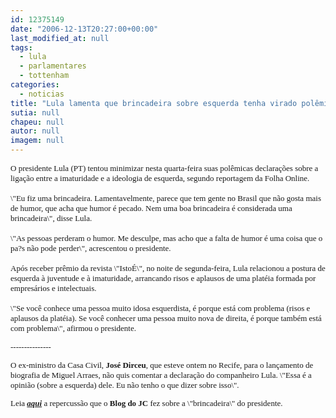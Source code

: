 ```yaml
---
id: 12375149
date: "2006-12-13T20:27:00+00:00"
last_modified_at: null
tags:
  - lula
  - parlamentares
  - tottenham
categories:
  - noticias
title: "Lula lamenta que brincadeira sobre esquerda tenha virado polêmica "
sutia: null
chapeu: null
autor: null
imagem: null
---
```

<p><P><FONT face=Verdana size=2>O presidente Lula (PT) tentou minimizar nesta quarta-feira suas polêmicas declarações sobre a ligação entre a imaturidade e a ideologia de esquerda, segundo reportagem da Folha Online. <BR><BR>\"Eu fiz uma brincadeira. Lamentavelmente, parece que tem gente no Brasil que não gosta mais de humor, que acha que humor é pecado. Nem uma boa brincadeira é considerada uma brincadeira\", disse Lula.<BR><BR>\"As pessoas perderam o humor. Me desculpe, mas acho que a falta de humor é uma coisa que o pa?s não pode perder\", acrescentou o presidente.<BR><BR>Após receber prêmio da revista \"IstoÉ\", no noite de segunda-feira, Lula relacionou a postura de esquerda à juventude e à imaturidade, arrancando risos e aplausos de uma platéia formada por empresários e intelectuais. <BR><BR>\"Se você conhece uma pessoa muito idosa esquerdista, é porque está com problema (risos e aplausos da platéia). Se você conhecer uma pessoa muito nova de direita, é porque também está com problema\", afirmou o presidente.</P></p>
<p><P>---------------</P></p>
<p><P>O ex-ministro da Casa Civil, <B>José Dirceu</B>, que esteve ontem no Recife, para o lançamento de biografia de Miguel Arraes, não quis comentar a declaração do companheiro Lula. \"Essa é a opinião (sobre a esquerda) dele. Eu não tenho o que dizer sobre isso\".</P></p>
<p><P>Leia <A href=\"https://jc3.uol.com.br/blogs/jc/2006/12/12/index.php\" target=_blank><STRONG><EM>aqui</EM></STRONG></A> a repercussão que o <STRONG>Blog do JC</STRONG> fez sobre a \"brincadeira\" do presidente. </P></FONT> </p>
